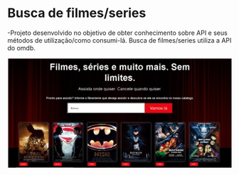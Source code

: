 # Busca de filmes/series

-Projeto desenvolvido no objetivo de obter conhecimento sobre API e seus métodos de utilização/como consumi-lá. Busca de filmes/series utiliza a API do omdb.

<img src="img/Readme.png">
